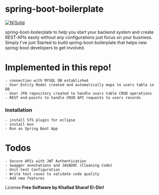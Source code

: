 # spring-boot-boilerplate

[![N|Solid](https://i2.wp.com/www.thecuriousdev.org/wp-content/uploads/2017/12/spring-boot-logo.png?fit=600%2C315&ssl=1)]()

spring-boot-boilerplate to help you start your backend system and create REST-APIs easily without any configurations just focus on your business.
Simply I've just Started to build spring-boot-boilerplate that helps new spring-boot developers to get involved. 

# Implemented in this repo!
    - connection with MYSQL DB established
	- User Entity Model created and automatically maps to users table in DB 
	- User JPA repository created to handle users table CRUD operations
	- REST end-points to handle CRUD API requests to users records  

### Installation

	- install STS plugin for eclipse 
	- install mvn 
	- Run as Spring Boot App

# Todos
 	- Secure APIs with JWT Authentication
	- Swagger annotations and JAVADOC (Cleaning Code)
	- Unit-test Configuration 
	- Write test cases to validate code quality
	- Add new features

License
**Free Software by Khallad Sharaf El-Din!**